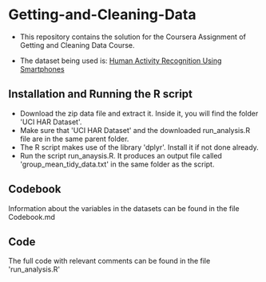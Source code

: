 # Getting-and-Cleaning-Data
* This repository contains the solution for the Coursera Assignment of Getting and Cleaning Data Course. 

* The dataset being used is:  [Human Activity Recognition Using Smartphones](http://archive.ics.uci.edu/ml/datasets/Human+Activity+Recognition+Using+Smartphones)

## Installation and Running the R script

* Download the zip data file and extract it. Inside it, you will find the folder 'UCI HAR Dataset'. 
* Make sure that 'UCI HAR Dataset' and the downloaded run_analysis.R file are in the same parent folder.
* The R script makes use of the library 'dplyr'. Install it if not done already.
* Run the script run_anaysis.R. It produces an output file called 'group_mean_tidy_data.txt' in the same folder as the script.

## Codebook
Information about the variables in the datasets can be found in the file Codebook.md

## Code
The full code with relevant comments can be found in the file 'run_analysis.R'
